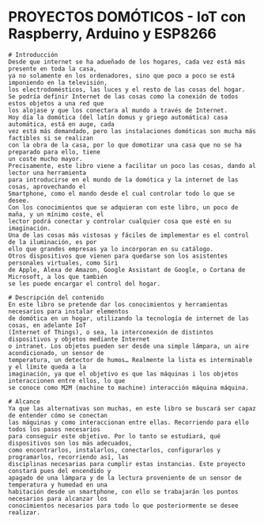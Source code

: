 # PROYECTOS DOMÓTICOS - IoT con Raspberry, Arduino y ESP8266

    # Introducción 
	Desde que internet se ha adueñado de los hogares, cada vez está más presente en toda la casa, 
    ya no solamente en los ordenadores, sino que poco a poco se está imponiendo en la televisión, 
    los electrodomésticos, las luces y el resto de las cosas del hogar.
	Se podría definir Internet de las cosas como la conexión de todos estos objetos a una red que 
    los alojase y que los conectara al mundo a través de Internet.
	Hoy día la domótica (del latín domus y griego automática) casa automática, está en auge, cada 
    vez está más demandado, pero las instalaciones domóticas son mucha más factibles si se realizan 
    con la obra de la casa, por lo que domotizar una casa que no se ha preparado para ello, tiene 
    un coste mucho mayor.
	Precisamente, este libro viene a facilitar un poco las cosas, dando al lector una herramienta 
    para introducirse en el mundo de la domótica y la internet de las cosas, aprovechando el 
    Smartphone, como el mando desde el cual controlar todo lo que se desee.
	Con los conocimientos que se adquieran con este libro, un poco de maña, y un mínimo coste, el 
    lector podrá conectar y controlar cualquier cosa que esté en su imaginación. 
	Una de las cosas más vistosas y fáciles de implementar es el control de la iluminación, es por 
    ello que grandes empresas ya lo incorporan en su catálogo.
	Otros dispositivos que vienen para quedarse son los asistentes personales virtuales, como Siri 
    de Apple, Alexa de Amazon, Google Assistant de Google, o Cortana de Microsoft, a los que también 
    se les puede encargar el control del hogar.

    # Descripción del contenido
	En este libro se pretende dar los conocimientos y herramientas necesarios para instalar elementos 
    de domótica en un hogar, utilizando la tecnología de internet de las cosas, en adelante IoT 
    (Internet of Things), o sea, la interconexión de distintos dispositivos y objetos mediante Internet 
    o intranet. Los objetos pueden ser desde una simple lámpara, un aire acondicionado, un sensor de 
    temperatura, un detector de humos… Realmente la lista es interminable y el límite queda a la 
    imaginación, ya que el objetivo es que las máquinas i los objetos interaccionen entre ellos, lo que 
    se conoce como M2M (machine to machine) interacción máquina máquina.

    # Alcance
	Ya que las alternativas son muchas, en este libro se buscará ser capaz de entender cómo se conectan 
    las máquinas y como interaccionan entre ellas. Recorriendo para ello todos los pasos necesarios 
    para conseguir este objetivo. Por lo tanto se estudiará, qué dispositivos son los más adecuados, 
    como encontrarlos, instalarlos, conectarlos, configurarlos y programarlos, recorriendo así, las 
    disciplinas necesarias para cumplir estas instancias. Este proyecto constará pues del encendido y 
    apagado de una lámpara y de la lectura proveniente de un sensor de temperatura y humedad en una 
    habitación desde un smartphone, con ello se trabajarán los puntos necesarios para alcanzar los 
    conocimientos necesarios para todo lo que posteriormente se desee realizar.
